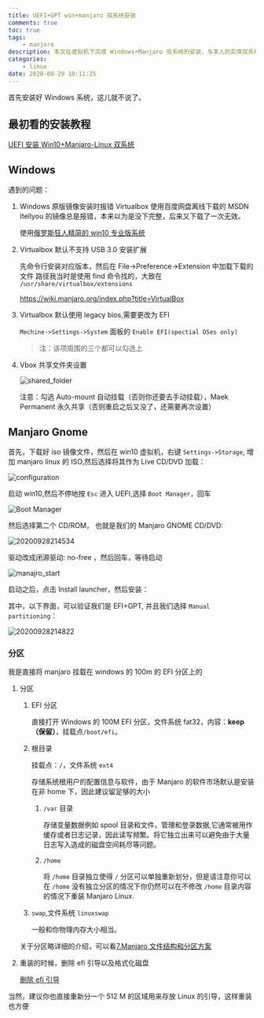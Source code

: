 ```yaml
---
title: UEFI+GPT win+manjaro 双系统安装
comments: true
toc: true
tags:
    - manjaro
description: 本文在虚拟机下完成 Windows+Manjaro 双系统的安装，与本人的实体双系统安装步骤无太大差异（多了些虚拟机的设置等）。仅仅作为个人回忆/重装的笔记使用。
categories:
    - linux
date: 2020-09-29 10:11:25
---
```


首先安装好 Windows 系统，这儿就不说了。

## 最初看的安装教程

[UEFI 安装 Win10+Manjaro-Linux 双系统](https://www.bilibili.com/s/video/BV1eJ411P7NF)

## Windows

遇到的问题：

1. Windows 原版镜像安装时报错
   Virtualbox 使用百度网盘离线下载的 MSDN Itellyou 的镜像总是报错，本来以为是没下完整，后来又下载了一次无效。

    使用[俄罗斯狂人精简的 win10 专业版系统](https://www.52pojie.cn/thread-733425-1-1.html)

2. Virtualbox 默认不支持 USB 3.0
   安装扩展

    先命令行安装对应版本，然后在 File->Preference->Extension 中加载下载的文件
    路径我当时是使用 find 命令找的，大致在 `/usr/share/virtualbox/extensions`

    https://wiki.manjaro.org/index.php?title=VirtualBox

3. Virtualbox 默认使用 legacy bios,需要更改为 EFI

    `Mechine->Settings->System` 面板的 `Enable EFI(spectial OSes only)`

    > 注：该项周围的三个都可以勾选上

4. Vbox 共享文件夹设置

    ![shared_folder](https://raw.githubusercontent.com/violetu/blogimages/master/20200929105210.png)

    注意：勾选 Auto-mount 自动挂载（否则你还要去手动挂载），Maek Permanent 永久共享（否则重启之后又没了，还需要再次设置）

## Manjaro Gnome

首先，下载好 iso 镜像文件，然后在 win10 虚拟机，右键 `Settings->Storage`, 增加 manjaro linux 的 ISO,然后选择将其作为 Live CD/DVD 加载：

![configuration](https://raw.githubusercontent.com/violetu/blogimages/master/20200928213923.png)

启动 win10,然后不停地按 `Esc` 进入 UEFI,选择 `Boot Manager`，回车

![Boot Manager](https://raw.githubusercontent.com/violetu/blogimages/master/20200928214421.png)

然后选择第二个 CD/ROM， 也就是我们的 Manjaro GNOME CD/DVD:

![20200928214534](https://raw.githubusercontent.com/violetu/blogimages/master/20200928214534.png)

驱动改成闭源驱动: no-free ，然后回车，等待启动

![manajro_start](https://raw.githubusercontent.com/violetu/blogimages/master/20200928214614.png)

启动之后，点击 Install launcher，然后安装：

其中，以下界面，可以验证我们是 EFI+GPT, 并且我们选择 `Manual partitioning`：

![20200928214822](https://raw.githubusercontent.com/violetu/blogimages/master/20200928214822.png)

### 分区

我是直接将 manjaro 挂载在 windows 的 100m 的 EFI 分区上的

1. 分区

    1. EFI 分区

        直接打开 Windows 的 100M EFI 分区，文件系统 fat32，内容：**keep（保留）**，挂载点`/boot/efi`。

    2. 根目录

        挂载点：`/`，文件系统 `ext4`

        存储系统根用户的配置信息与软件，由于 Manjaro 的软件市场默认是安装在非 home 下，因此建议留足够的大小

        1. `/var` 目录

            存储变量数据例如 spool 目录和文件，管理和登录数据,它通常被用作缓存或者日志记录，因此读写频繁。将它独立出来可以避免由于大量日志写入造成的磁盘空间耗尽等问题。

        2. `/home`

            将 `/home` 目录独立使得 `/` 分区可以单独重新划分，但是请注意你可以在 `/home` 没有独立分区的情况下你仍然可以在不修改 `/home` 目录内容的情况下重装 Manjaro Linux.

    3. `swap`,文件系统 `linuxswap`

        一般和你物理内存大小相当。

    关于分区略详细的介绍，可以看[7.Manjaro 文件结构和分区方案](https://www.jianshu.com/p/f9413171cb11)

2. 重装的时候，删除 efi 引导以及格式化磁盘

    [删除 efi 引导](https://blog.csdn.net/mtllyb/article/details/78635757)

当然，建议你也直接重新分一个 512 M 的区域用来存放 Linux 的引导，这样重装也方便
